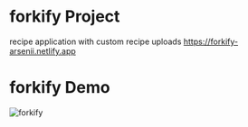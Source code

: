 # forkify Project

recipe application with custom recipe uploads
https://forkify-arsenii.netlify.app
# forkify Demo
![forkify](https://live.staticflickr.com/65535/52873544230_07f998bf5f_o.gif)
